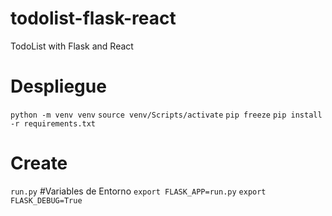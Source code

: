 # todolist-flask-react
TodoList with Flask and React
# Despliegue
`python -m venv venv`
`source venv/Scripts/activate`
`pip freeze`
`pip install -r requirements.txt`
# Create
`run.py`
#Variables de Entorno
`export FLASK_APP=run.py`
`export FLASK_DEBUG=True`
